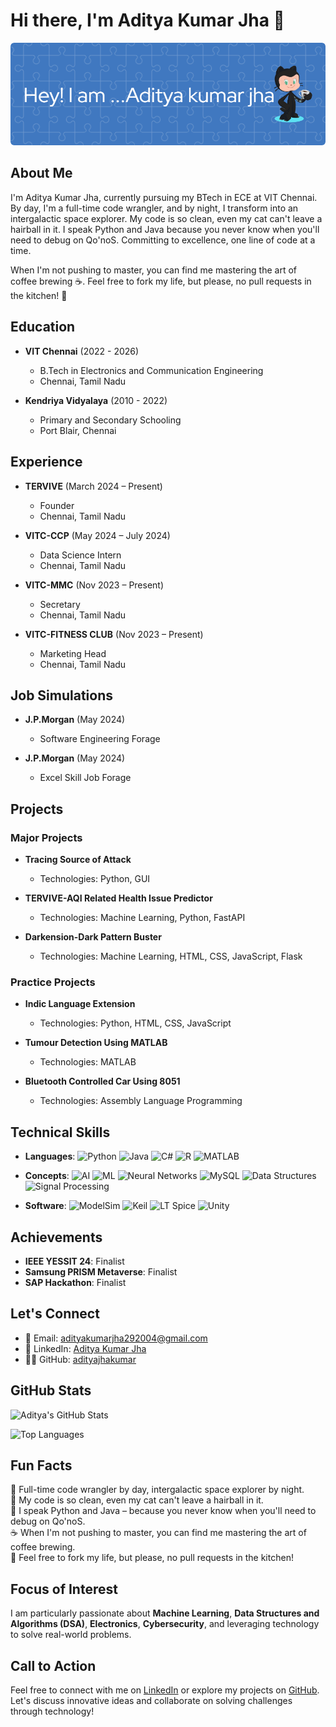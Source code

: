 # Hi there, I'm Aditya Kumar Jha 👋

![Profile Banner](./github-header-image.png)

## About Me

I'm Aditya Kumar Jha, currently pursuing my BTech in ECE at VIT Chennai. By day, I'm a full-time code wrangler, and by night, I transform into an intergalactic space explorer. My code is so clean, even my cat can't leave a hairball in it. I speak Python and Java because you never know when you'll need to debug on Qo'noS. Committing to excellence, one line of code at a time.

When I'm not pushing to master, you can find me mastering the art of coffee brewing ☕. Feel free to fork my life, but please, no pull requests in the kitchen! 🍕

## Education

- **VIT Chennai** (2022 - 2026)
  - B.Tech in Electronics and Communication Engineering
  - Chennai, Tamil Nadu

- **Kendriya Vidyalaya** (2010 - 2022)
  - Primary and Secondary Schooling
  - Port Blair, Chennai

## Experience

- **TERVIVE** (March 2024 – Present)
  - Founder
  - Chennai, Tamil Nadu

- **VITC-CCP** (May 2024 – July 2024)
  - Data Science Intern
  - Chennai, Tamil Nadu

- **VITC-MMC** (Nov 2023 – Present)
  - Secretary
  - Chennai, Tamil Nadu

- **VITC-FITNESS CLUB** (Nov 2023 – Present)
  - Marketing Head
  - Chennai, Tamil Nadu

## Job Simulations

- **J.P.Morgan** (May 2024)
  - Software Engineering Forage

- **J.P.Morgan** (May 2024)
  - Excel Skill Job Forage

## Projects

### Major Projects

- **Tracing Source of Attack**
  - Technologies: Python, GUI

- **TERVIVE-AQI Related Health Issue Predictor**
  - Technologies: Machine Learning, Python, FastAPI

- **Darkension-Dark Pattern Buster**
  - Technologies: Machine Learning, HTML, CSS, JavaScript, Flask

### Practice Projects

- **Indic Language Extension**
  - Technologies: Python, HTML, CSS, JavaScript

- **Tumour Detection Using MATLAB**
  - Technologies: MATLAB

- **Bluetooth Controlled Car Using 8051**
  - Technologies: Assembly Language Programming

## Technical Skills

- **Languages**:
  ![Python](https://img.shields.io/badge/-Python-3776AB?logo=python&logoColor=white&style=flat) 
  ![Java](https://img.shields.io/badge/-Java-007396?logo=java&logoColor=white&style=flat) 
  ![C#](https://img.shields.io/badge/-C%23-239120?logo=c-sharp&logoColor=white&style=flat) 
  ![R](https://img.shields.io/badge/-R-276DC3?logo=r&logoColor=white&style=flat) 
  ![MATLAB](https://img.shields.io/badge/-MATLAB-0076A8?logo=mathworks&logoColor=white&style=flat)

- **Concepts**: 
  ![AI](https://img.shields.io/badge/-Artificial%20Intelligence-FF6F00?logo=artificial-intelligence&logoColor=white&style=flat) 
  ![ML](https://img.shields.io/badge/-Machine%20Learning-007396?logo=tensorflow&logoColor=white&style=flat) 
  ![Neural Networks](https://img.shields.io/badge/-Neural%20Networks-FF6F00?logo=neural&logoColor=white&style=flat) 
  ![MySQL](https://img.shields.io/badge/-MySQL-4479A1?logo=mysql&logoColor=white&style=flat) 
  ![Data Structures](https://img.shields.io/badge/-Data%20Structures-007396?logo=databricks&logoColor=white&style=flat) 
  ![Signal Processing](https://img.shields.io/badge/-Signal%20Processing-FF6F00?logo=signal&logoColor=white&style=flat)

- **Software**:
  ![ModelSim](https://img.shields.io/badge/-ModelSim-007396?logo=modelsim&logoColor=white&style=flat) 
  ![Keil](https://img.shields.io/badge/-Keil-FF6F00?logo=keil&logoColor=white&style=flat) 
  ![LT Spice](https://img.shields.io/badge/-LT%20Spice-007396?logo=ltspice&logoColor=white&style=flat) 
  ![Unity](https://img.shields.io/badge/-Unity-000000?logo=unity&logoColor=white&style=flat)

## Achievements

- **IEEE YESSIT 24**: Finalist
- **Samsung PRISM Metaverse**: Finalist
- **SAP Hackathon**: Finalist

## Let's Connect

- 📧 Email: [adityakumarjha292004@gmail.com](mailto:adityakumarjha292004@gmail.com)
- 💼 LinkedIn: [Aditya Kumar Jha](https://www.linkedin.com/in/aditya-kumar-jha-b0b669252)
- 🐱‍💻 GitHub: [adityajhakumar](https://github.com/adityajhakumar)

## GitHub Stats

![Aditya's GitHub Stats](https://github-readme-stats.vercel.app/api?username=adityajhakumar&show_icons=true&theme=radical)

![Top Languages](https://github-readme-stats.vercel.app/api/top-langs/?username=adityajhakumar&layout=compact&theme=radical)

## Fun Facts

🚀 Full-time code wrangler by day, intergalactic space explorer by night.  
🐾 My code is so clean, even my cat can't leave a hairball in it.  
🔧 I speak Python and Java – because you never know when you'll need to debug on Qo'noS.  
☕ When I'm not pushing to master, you can find me mastering the art of coffee brewing.  
🍕 Feel free to fork my life, but please, no pull requests in the kitchen!

## Focus of Interest

I am particularly passionate about **Machine Learning**, **Data Structures and Algorithms (DSA)**, **Electronics**, **Cybersecurity**, and leveraging technology to solve real-world problems.

## Call to Action

Feel free to connect with me on [LinkedIn](https://www.linkedin.com/in/aditya-kumar-jha-b0b669252) or explore my projects on [GitHub](https://github.com/adityajhakumar). Let's discuss innovative ideas and collaborate on solving challenges through technology!

<!---
adityajhakumar/adityajhakumar is a ✨ special ✨ repository because its `README.md` (this file) appears on your GitHub profile.
You can click the Preview link to take a look at your changes.
--->

